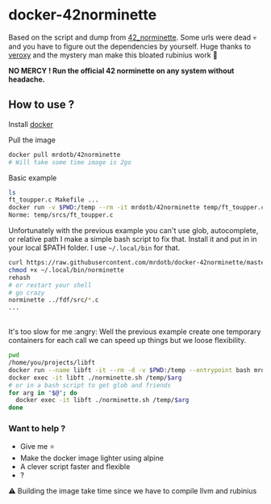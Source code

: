 # docker-42norminette

Based on the script and dump from [42_norminette](https://github.com/veroxy/42_norminette).
Some urls were dead :skull: and you have to figure out the dependencies by yourself.
Huge thanks to [veroxy](https://github.com/veroxy) and the mystery man make this bloated rubinius work :clap: 

**NO MERCY ! Run the official 42 norminette on any system without headache.**

## How to use ?

Install [docker](https://docs.docker.com/get-docker/)

Pull the image

```bash
docker pull mrdotb/42norminette
# Will take some time image is 2go
```

Basic example

```bash
ls
ft_toupper.c Makefile ...
docker run -v $PWD:/temp --rm -it mrdotb/42norminette temp/ft_toupper.c
Norme: temp/srcs/ft_toupper.c
```

Unfortunately with the previous example you can't use glob, autocomplete, or relative path
I make a simple bash script to fix that.
Install it and put in in your local $PATH folder. I use `~/.local/bin` for that.

```bash
curl https://raw.githubusercontent.com/mrdotb/docker-42norminette/master/norminette > ~/.local/bin/norminette
chmod +x ~/.local/bin/norminette
rehash
# or restart your shell
# go crazy
norminette ../fdf/src/*.c
...
```

<br>
It's too slow for me :angry: 
Well the previous example create one temporary containers for each call we can speed up things but we loose flexibility.

```bash
pwd
/home/you/projects/libft
docker run --name libft -it --rm -d -v $PWD:/temp --entrypoint bash mrdotb/42norminette
docker exec -it libft ./norminette.sh /temp/$arg
# or in a bash script to get glob and friends
for arg in "$@"; do
  docker exec -it libft ./norminette.sh /temp/$arg
done
```


### Want to help ?

+ Give me :star:
+ Make the docker image lighter using alpine
+ A clever script faster and flexible
+ ?

:warning: Building the image take time since we have to compile llvm and rubinius
